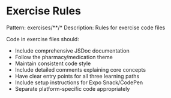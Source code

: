 # Exercise Rules
Pattern: exercises/**/*
Description: Rules for exercise code files

Code in exercise files should:
- Include comprehensive JSDoc documentation
- Follow the pharmacy/medication theme
- Maintain consistent code style
- Include detailed comments explaining core concepts
- Have clear entry points for all three learning paths
- Include setup instructions for Expo Snack/CodePen
- Separate platform-specific code appropriately 